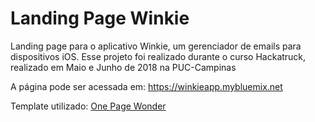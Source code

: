 # Landing Page Winkie

Landing page para o aplicativo Winkie, um gerenciador de emails para dispositivos iOS. Esse projeto foi realizado durante o curso Hackatruck, realizado em Maio e Junho de 2018 na PUC-Campinas

A página pode ser acessada em: https://winkieapp.mybluemix.net

Template utilizado: [One Page Wonder](https://startbootstrap.com/template-overviews/one-page-wonder/)
